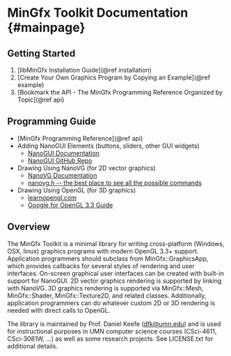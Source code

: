 MinGfx Toolkit Documentation {#mainpage}
==========

## Getting Started
1. [libMinGfx Installation Guide](@ref installation)
2. [Create Your Own Graphics Program by Copying an Example](@ref example)
3. [Bookmark the API - The MinGfx Programming Reference Organized by Topic](@ref api)

## Programming Guide
* [MinGfx Programming Reference](@ref api)
* Adding NanoGUI Elements (buttons, sliders, other GUI widgets)
	- [NanoGUI Documentation](https://nanogui.readthedocs.io/en/latest/)
	- [NanoGUI GitHub Repo](https://github.com/wjakob/nanogui)
* Drawing Using NanoVG (for 2D vector graphics)
	- [NanoVG Documentation](https://github.com/memononen/NanoVG)
	- [nanovg.h -- the best place to see all the possible commands](https://github.com/memononen/nanovg/blob/master/src/nanovg.h)
* Drawing Using OpenGL (for 3D graphics)
    - [learnopengl.com](https://learnopengl.com/Introduction)
    - [Google for OpenGL 3.3 Guide](https://www.google.com/search?q=opengl+3.3+guide)


## Overview

The MinGfx Toolkit is a minimal library for writing cross-platform (Windows, OSX, linux) graphics programs with modern OpenGL 3.3+ support.  Application programmers should subclass from MinGfx::GraphicsApp, which provides callbacks for several styles of rendering and user interfaces.  On-screen graphical user interfaces can be created with built-in support for NanoGUI.  2D vector graphics rendering is supported by linking with NanoVG.  3D graphics rendering is supported via MinGfx::Mesh, MinGfx::Shader, MinGfx::Texture2D, and related classes.  Additionally, application programmers can do whatever custom 2D or 3D rendering is needed with direct calls to OpenGL.

The library is maintained by Prof. Daniel Keefe (dfk@umn.edu) and is used for instructional purposes in UMN computer science courses (CSci-4611, CSci-3081W, ...) as well as some research projects.  See LICENSE.txt for additional details.

